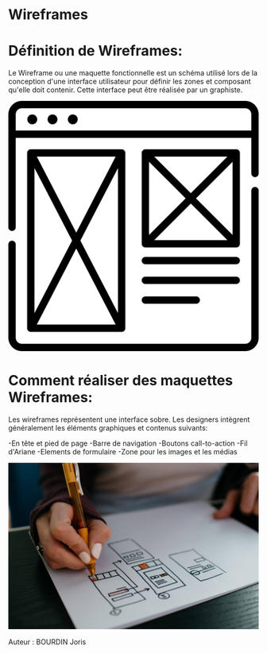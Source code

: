 # Wireframes

# Définition de Wireframes:

Le Wireframe ou une maquette fonctionnelle est un schéma utilisé lors de la conception d'une interface utilisateur
pour définir les zones et composant qu'elle doit contenir.
Cette interface peut être réalisée par un graphiste.

![wireframe.png](assets/wireframes/wireframe.png "Image wireframe")

# Comment réaliser des maquettes Wireframes:

Les wireframes représentent une interface sobre.
Les designers intègrent généralement les éléments graphiques et contenus suivants:

-En tête et pied de page
-Barre de navigation
-Boutons call-to-action
-Fil d'Ariane
-Elements de formulaire
-Zone pour les images et les médias

![wrfm.jpg](assets/wireframes/wrfm.jpg "Image début d'un wireframe")





Auteur : BOURDIN Joris